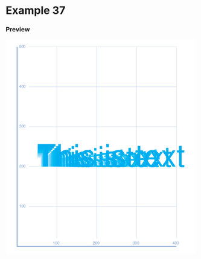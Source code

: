 # Example 37

### Preview
![Example 37](https://github.com/IvanSostarko/postscript-examples/blob/master/Example37/Example37.jpg)